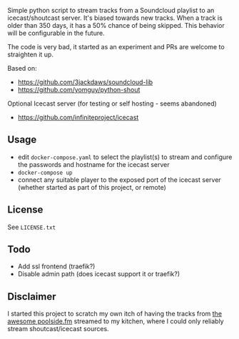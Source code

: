 Simple python script to stream tracks from a Soundcloud playlist to an icecast/shoutcast server.
It's biased towards new tracks. When a track is older than 350 days, it has a 50% chance of being skipped.
This behavior will be configurable in the future.

The code is very bad, it started as an experiment and PRs are welcome to straighten it up.

Based on: 
 - https://github.com/3jackdaws/soundcloud-lib
 - https://github.com/yomguy/python-shout

Optional Icecast server (for testing or self hosting - seems abandoned)
 - https://github.com/infiniteproject/icecast


Usage
-----
- edit `docker-compose.yaml` to select the playlist(s) to stream and configure the passwords and hostname for the icecast server
- `docker-compose up`
- connect any suitable player to the exposed port of the icecast server (whether started as part of this project, or remote)

License
-------
See `LICENSE.txt`

Todo
----
- Add ssl frontend (traefik?)
- Disable admin path (does icecast support it or traefik?)


Disclaimer
----------
I started this project to scratch my own itch of having the tracks from [the awesome poolside.fm](https://poolside.fm) streamed to my kitchen, where I could only reliably stream shoutcast/icecast sources. 
